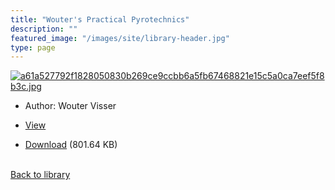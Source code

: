 ```yaml
---
title: "Wouter's Practical Pyrotechnics"
description: ""
featured_image: "/images/site/library-header.jpg"
type: page
---
```


<a href="https://drive.google.com/file/d/1OKMArDI1Wzod8eq5WHS4jOQ-ALrzwAYh/view" target="_blank">![a61a527792f1828050830b269ce9ccbb6a5fb67468821e15c5a0ca7eef5f8b3c.jpg](/images/library/a61a527792f1828050830b269ce9ccbb6a5fb67468821e15c5a0ca7eef5f8b3c.jpg)</a>
* Author: Wouter Visser
* <a href="https://drive.google.com/file/d/1OKMArDI1Wzod8eq5WHS4jOQ-ALrzwAYh/view" target="_blank">View</a>

* [Download](https://drive.google.com/uc?export=download&id=1OKMArDI1Wzod8eq5WHS4jOQ-ALrzwAYh) (801.64 KB)

<br />[Back to library](/library/)
